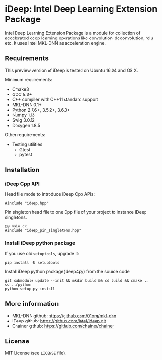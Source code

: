 # iDeep: Intel Deep Learning Extension Package

Intel Deep Learning Extension Package is a module for collection of accelerated deep learning operations like convolution, deconvolution, relu etc. It uses Intel MKL-DNN as acceleration engine.


## Requirements

This preview version of iDeep is tested on Ubuntu 16.04 and OS X.

Minimum requirements:
- Cmake3
- GCC 5.3+
- C++ compiler with C++11 standard support
- MKL-DNN 0.1+
- Python 2.7.6+, 3.5.2+, 3.6.0+
- Numpy 1.13
- Swig 3.0.12
- Doxygen 1.8.5


Other requirements:
- Testing utilities
  - Gtest
  - pytest

## Installation

### iDeep Cpp API

Head file mode to introduce iDeep Cpp APIs:

```
#include "ideep.hpp"
```

Pin singleton head file to one Cpp file of your project to instance iDeep singletons.

```
@@ main.cc
#include "ideep_pin_singletons.hpp"
```

### Install iDeep python package

If you use old ``setuptools``, upgrade it:

```
pip install -U setuptools
```

Install iDeep python package(ideep4py) from the source code:

```
git submodule update --init && mkdir build && cd build && cmake ..
cd ../python
python setup.py install
```

## More information
- MKL-DNN github: https://github.com/01org/mkl-dnn
- iDeep github: https://github.com/intel/ideep.git
- Chainer github: https://github.com/chainer/chainer

## License
MIT License (see `LICENSE` file).
